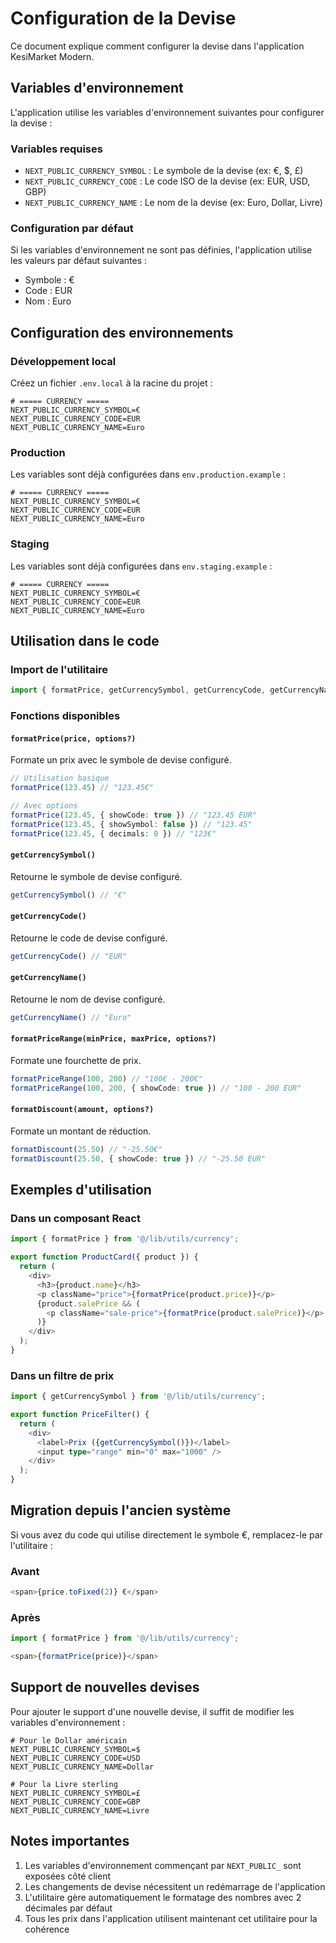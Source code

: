 # Configuration de la Devise

Ce document explique comment configurer la devise dans l'application KesiMarket Modern.

## Variables d'environnement

L'application utilise les variables d'environnement suivantes pour configurer la devise :

### Variables requises

- `NEXT_PUBLIC_CURRENCY_SYMBOL` : Le symbole de la devise (ex: €, $, £)
- `NEXT_PUBLIC_CURRENCY_CODE` : Le code ISO de la devise (ex: EUR, USD, GBP)
- `NEXT_PUBLIC_CURRENCY_NAME` : Le nom de la devise (ex: Euro, Dollar, Livre)

### Configuration par défaut

Si les variables d'environnement ne sont pas définies, l'application utilise les valeurs par défaut suivantes :

- Symbole : €
- Code : EUR
- Nom : Euro

## Configuration des environnements

### Développement local

Créez un fichier `.env.local` à la racine du projet :

```env
# ===== CURRENCY =====
NEXT_PUBLIC_CURRENCY_SYMBOL=€
NEXT_PUBLIC_CURRENCY_CODE=EUR
NEXT_PUBLIC_CURRENCY_NAME=Euro
```

### Production

Les variables sont déjà configurées dans `env.production.example` :

```env
# ===== CURRENCY =====
NEXT_PUBLIC_CURRENCY_SYMBOL=€
NEXT_PUBLIC_CURRENCY_CODE=EUR
NEXT_PUBLIC_CURRENCY_NAME=Euro
```

### Staging

Les variables sont déjà configurées dans `env.staging.example` :

```env
# ===== CURRENCY =====
NEXT_PUBLIC_CURRENCY_SYMBOL=€
NEXT_PUBLIC_CURRENCY_CODE=EUR
NEXT_PUBLIC_CURRENCY_NAME=Euro
```

## Utilisation dans le code

### Import de l'utilitaire

```typescript
import { formatPrice, getCurrencySymbol, getCurrencyCode, getCurrencyName } from '@/lib/utils/currency';
```

### Fonctions disponibles

#### `formatPrice(price, options?)`

Formate un prix avec le symbole de devise configuré.

```typescript
// Utilisation basique
formatPrice(123.45) // "123.45€"

// Avec options
formatPrice(123.45, { showCode: true }) // "123.45 EUR"
formatPrice(123.45, { showSymbol: false }) // "123.45"
formatPrice(123.45, { decimals: 0 }) // "123€"
```

#### `getCurrencySymbol()`

Retourne le symbole de devise configuré.

```typescript
getCurrencySymbol() // "€"
```

#### `getCurrencyCode()`

Retourne le code de devise configuré.

```typescript
getCurrencyCode() // "EUR"
```

#### `getCurrencyName()`

Retourne le nom de devise configuré.

```typescript
getCurrencyName() // "Euro"
```

#### `formatPriceRange(minPrice, maxPrice, options?)`

Formate une fourchette de prix.

```typescript
formatPriceRange(100, 200) // "100€ - 200€"
formatPriceRange(100, 200, { showCode: true }) // "100 - 200 EUR"
```

#### `formatDiscount(amount, options?)`

Formate un montant de réduction.

```typescript
formatDiscount(25.50) // "-25.50€"
formatDiscount(25.50, { showCode: true }) // "-25.50 EUR"
```

## Exemples d'utilisation

### Dans un composant React

```typescript
import { formatPrice } from '@/lib/utils/currency';

export function ProductCard({ product }) {
  return (
    <div>
      <h3>{product.name}</h3>
      <p className="price">{formatPrice(product.price)}</p>
      {product.salePrice && (
        <p className="sale-price">{formatPrice(product.salePrice)}</p>
      )}
    </div>
  );
}
```

### Dans un filtre de prix

```typescript
import { getCurrencySymbol } from '@/lib/utils/currency';

export function PriceFilter() {
  return (
    <div>
      <label>Prix ({getCurrencySymbol()})</label>
      <input type="range" min="0" max="1000" />
    </div>
  );
}
```

## Migration depuis l'ancien système

Si vous avez du code qui utilise directement le symbole €, remplacez-le par l'utilitaire :

### Avant

```typescript
<span>{price.toFixed(2)} €</span>
```

### Après

```typescript
import { formatPrice } from '@/lib/utils/currency';

<span>{formatPrice(price)}</span>
```

## Support de nouvelles devises

Pour ajouter le support d'une nouvelle devise, il suffit de modifier les variables d'environnement :

```env
# Pour le Dollar américain
NEXT_PUBLIC_CURRENCY_SYMBOL=$
NEXT_PUBLIC_CURRENCY_CODE=USD
NEXT_PUBLIC_CURRENCY_NAME=Dollar

# Pour la Livre sterling
NEXT_PUBLIC_CURRENCY_SYMBOL=£
NEXT_PUBLIC_CURRENCY_CODE=GBP
NEXT_PUBLIC_CURRENCY_NAME=Livre
```

## Notes importantes

1. Les variables d'environnement commençant par `NEXT_PUBLIC_` sont exposées côté client
2. Les changements de devise nécessitent un redémarrage de l'application
3. L'utilitaire gère automatiquement le formatage des nombres avec 2 décimales par défaut
4. Tous les prix dans l'application utilisent maintenant cet utilitaire pour la cohérence
